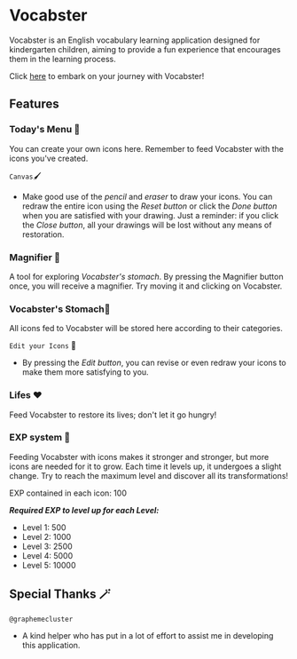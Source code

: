 # Vocabster

Vocabster is an English vocabulary learning application designed for kindergarten children, aiming to provide a fun experience that encourages them in the learning process.

Click [here](https://aeris111.github.io/Vocabster/) to embark on your journey with Vocabster!

## Features
### Today's Menu 📖
You can create your own icons here. Remember to feed Vocabster with the icons you've created.

`Canvas`🖌️
- Make good use of the _pencil_ and _eraser_ to draw your icons. You can redraw the entire icon using the _Reset button_ or click the _Done button_ when you are satisfied with your drawing. Just a reminder: if you click the _Close button_, all your drawings will be lost without any means of restoration. 

### Magnifier 🔎
A tool for exploring _Vocabster's stomach_. By pressing the Magnifier button once, you will receive a magnifier. Try moving it and clicking on Vocabster.

### Vocabster's Stomach🫃
All icons fed to Vocabster will be stored here according to their categories.

`Edit your Icons` 🦾

- By pressing the _Edit button_, you can revise or even redraw your icons to make them more satisfying to you.

### Lifes ❤️
Feed Vocabster to restore its lives; don't let it go hungry!

### EXP system 🤴
Feeding Vocabster with icons makes it stronger and stronger, but more icons are needed for it to grow. Each time it levels up, it undergoes a slight change. Try to reach the maximum level and discover all its transformations!

EXP contained in each icon: 100

___Required EXP to level up for each Level:___ 
- Level 1: 500
- Level 2: 1000
- Level 3: 2500
- Level 4: 5000
- Level 5: 10000



## Special Thanks 🪄
`@graphemecluster` 
- A kind helper who has put in a lot of effort to assist me in developing this application.
